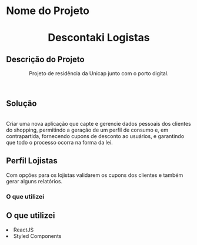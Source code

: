 # Nome do Projeto 
<h1 align="center">Descontaki Logistas</h1>

## Descrição do Projeto
<div>
<p align="center">Projeto de residência da Unicap junto com o porto digital. </p>
<br>
<h2>Solução</h2>
<br>
<label>Criar uma nova aplicação que capte e gerencie dados
pessoais dos clientes do shopping, permitindo a geração
de um perfil de consumo e, em contrapartida, fornecendo
cupons de desconto ao usuários, e garantindo que todo o
processo ocorra na forma da lei.</label>
<br>
<h2>Perfil Lojistas</h2>
<label>Com opções para os lojistas validarem os cupons dos clientes e também gerar alguns relatórios.</label>
</div>

### O que utilizei
<h2>O que utilizei</h2>
<li>ReactJS</li>
<li>Styled Components</li>
